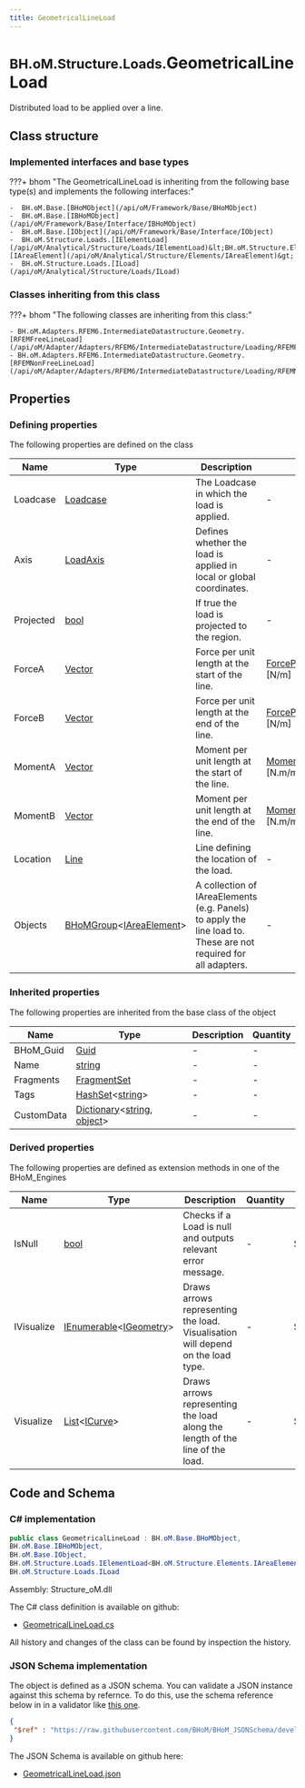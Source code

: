 ```yaml
---
title: GeometricalLineLoad
---
```


# <small>BH.oM.Structure.Loads.</small>**GeometricalLineLoad**

Distributed load to be applied over a line.

## Class structure

### Implemented interfaces and base types

???+ bhom "The GeometricalLineLoad is inheriting from the following base type(s) and implements the following interfaces:"

    -  BH.oM.Base.[BHoMObject](/api/oM/Framework/Base/BHoMObject)
    -  BH.oM.Base.[IBHoMObject](/api/oM/Framework/Base/Interface/IBHoMObject)
    -  BH.oM.Base.[IObject](/api/oM/Framework/Base/Interface/IObject)
    -  BH.oM.Structure.Loads.[IElementLoad](/api/oM/Analytical/Structure/Loads/IElementLoad)&lt;BH.oM.Structure.Elements.[IAreaElement](/api/oM/Analytical/Structure/Elements/IAreaElement)&gt;
    -  BH.oM.Structure.Loads.[ILoad](/api/oM/Analytical/Structure/Loads/ILoad)


### Classes inheriting from this class

???+ bhom "The following classes are inheriting from this class:"

    - BH.oM.Adapters.RFEM6.IntermediateDatastructure.Geometry.[RFEMFreeLineLoad](/api/oM/Adapter/Adapters/RFEM6/IntermediateDatastructure/Loading/RFEMFreeLineLoad)
    - BH.oM.Adapters.RFEM6.IntermediateDatastructure.Geometry.[RFEMNonFreeLineLoad](/api/oM/Adapter/Adapters/RFEM6/IntermediateDatastructure/Loading/RFEMNonFreeLineLoad)


## Properties



### Defining properties

The following properties are defined on the class

| Name             | Type             | Description      | Quantity         |
|------------------|------------------|------------------|------------------|
| Loadcase | [Loadcase](/api/oM/Analytical/Structure/Loads/Loadcase) | The Loadcase in which the load is applied. | - |
| Axis | [LoadAxis](/api/oM/Analytical/Structure/Loads/Enums/LoadAxis) | Defines whether the load is applied in local or global coordinates. | - |
| Projected | [bool](https://learn.microsoft.com/en-us/dotnet/api/System.Boolean?view=netstandard-2.0) | If true the load is projected to the region. | - |
| ForceA | [Vector](/api/oM/Dimensional/Geometry/Vector/Vector) | Force per unit length at the start of the line. | [ForcePerUnitLength](/api/oM/Dimensional/Quantities/Attributes/ForcePerUnitLength) [N/m] |
| ForceB | [Vector](/api/oM/Dimensional/Geometry/Vector/Vector) | Force per unit length at the end of the line. | [ForcePerUnitLength](/api/oM/Dimensional/Quantities/Attributes/ForcePerUnitLength) [N/m] |
| MomentA | [Vector](/api/oM/Dimensional/Geometry/Vector/Vector) | Moment per unit length at the start of the line. | [MomentPerUnitLength](/api/oM/Dimensional/Quantities/Attributes/MomentPerUnitLength) [N.m/m] |
| MomentB | [Vector](/api/oM/Dimensional/Geometry/Vector/Vector) | Moment per unit length at the end of the line. | [MomentPerUnitLength](/api/oM/Dimensional/Quantities/Attributes/MomentPerUnitLength) [N.m/m] |
| Location | [Line](/api/oM/Dimensional/Geometry/Curve/Line) | Line defining the location of the load. | - |
| Objects | [BHoMGroup](/api/oM/Framework/Base/BHoMGroup)&lt;[IAreaElement](/api/oM/Analytical/Structure/Elements/IAreaElement)&gt; | A collection of IAreaElements (e.g. Panels) to apply the line load to. These are not required for all adapters. | - |


### Inherited properties
The following properties are inherited from the base class of the object

| Name             | Type             | Description      | Quantity         |
|------------------|------------------|------------------|------------------|
| BHoM_Guid | [Guid](https://learn.microsoft.com/en-us/dotnet/api/System.Guid?view=netstandard-2.0) | - | - |
| Name | [string](https://learn.microsoft.com/en-us/dotnet/api/System.String?view=netstandard-2.0) | - | - |
| Fragments | [FragmentSet](/api/oM/Framework/Base/FragmentSet) | - | - |
| Tags | [HashSet](https://learn.microsoft.com/en-us/dotnet/api/System.Collections.Generic.HashSet-1?view=netstandard-2.0)&lt;[string](https://learn.microsoft.com/en-us/dotnet/api/System.String?view=netstandard-2.0)&gt; | - | - |
| CustomData | [Dictionary](https://learn.microsoft.com/en-us/dotnet/api/System.Collections.Generic.Dictionary-2?view=netstandard-2.0)&lt;[string](https://learn.microsoft.com/en-us/dotnet/api/System.String?view=netstandard-2.0), [object](https://learn.microsoft.com/en-us/dotnet/api/System.Object?view=netstandard-2.0)&gt; | - | - |


### Derived properties

The following properties are defined as extension methods in one of the BHoM_Engines

| Name             | Type             | Description      | Quantity         | Engine           |
|------------------|------------------|------------------|------------------|------------------|
| IsNull | [bool](https://learn.microsoft.com/en-us/dotnet/api/System.Boolean?view=netstandard-2.0) | Checks if a Load is null and outputs relevant error message. | - | Structure_Engine |
| IVisualize | [IEnumerable](https://learn.microsoft.com/en-us/dotnet/api/System.Collections.Generic.IEnumerable-1?view=netstandard-2.0)&lt;[IGeometry](/api/oM/Dimensional/Geometry/Interface/IGeometry)&gt; | Draws arrows representing the load. Visualisation will depend on the load type. | - | Structure_Engine |
| Visualize | [List](https://learn.microsoft.com/en-us/dotnet/api/System.Collections.Generic.List-1?view=netstandard-2.0)&lt;[ICurve](/api/oM/Dimensional/Geometry/Curve/ICurve)&gt; | Draws arrows representing the load along the length of the line of the load. | - | Structure_Engine |


## Code and Schema

### C# implementation

``` C# title="C#"
public class GeometricalLineLoad : BH.oM.Base.BHoMObject,
BH.oM.Base.IBHoMObject,
BH.oM.Base.IObject,
BH.oM.Structure.Loads.IElementLoad<BH.oM.Structure.Elements.IAreaElement>,
BH.oM.Structure.Loads.ILoad
```

Assembly: Structure_oM.dll

The C# class definition is available on github:

- [GeometricalLineLoad.cs](https://github.com/BHoM/BHoM/blob/develop/Structure_oM/Loads\GeometricalLineLoad.cs)

All history and changes of the class can be found by inspection the history.
### JSON Schema implementation

The object is defined as a JSON schema. You can validate a JSON instance against this schema by refernce. To do this, use the schema reference below in in a validator like [this one](https://www.jsonschemavalidator.net/).

``` json title="JSON Schema"
{
 "$ref" : "https://raw.githubusercontent.com/BHoM/BHoM_JSONSchema/develop/Structure_oM/Loads/GeometricalLineLoad.json"
}
```

The JSON Schema is available on github here:

- [GeometricalLineLoad.json](https://github.com/BHoM/BHoM_JSONSchema/blob/develop/Structure_oM/Loads/GeometricalLineLoad.json)
